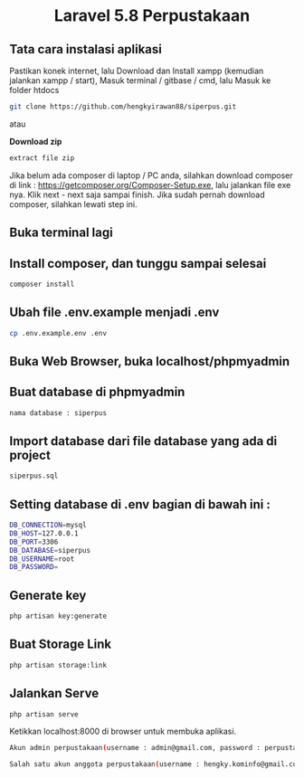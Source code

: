 <h1 align="center">Laravel 5.8 Perpustakaan</h1>

## Tata cara instalasi aplikasi

Pastikan konek internet, lalu 
Download dan Install xampp (kemudian jalankan xampp / start), 
Masuk terminal / gitbase / cmd, lalu
Masuk ke folder htdocs

```bash
git clone https://github.com/hengkyirawan88/siperpus.git
```
atau 

**Download zip**

```bash
extract file zip
```

Jika belum ada composer di laptop / PC anda, silahkan download composer di link : https://getcomposer.org/Composer-Setup.exe, lalu jalankan file exe nya. Klik next - next saja sampai finish. Jika sudah pernah download composer, silahkan lewati step ini.

## Buka terminal lagi

## Install composer, dan tunggu sampai selesai

```bash
composer install
```

## Ubah file .env.example menjadi .env

```bash
cp .env.example.env .env
```

## Buka Web Browser, buka localhost/phpmyadmin


## Buat database di phpmyadmin

```bash
nama database : siperpus
```

## Import database dari file database yang ada di project
```bash
siperpus.sql
```
 
## Setting database di .env bagian di bawah ini :

```bash
DB_CONNECTION=mysql
DB_HOST=127.0.0.1
DB_PORT=3306
DB_DATABASE=siperpus
DB_USERNAME=root
DB_PASSWORD=
```

## Generate key

```bash
php artisan key:generate
```



## Buat Storage Link

```bash
php artisan storage:link
```


## Jalankan Serve

```bash
php artisan serve
```

Ketikkan localhost:8000 di browser untuk membuka aplikasi. 
```bash
Akun admin perpustakaan(username : admin@gmail.com, password : perpustakaan2022)
```
```bash
Salah satu akun anggota perpustakaan(username : hengky.kominfo@gmail.com, password : adwa2019)
```

